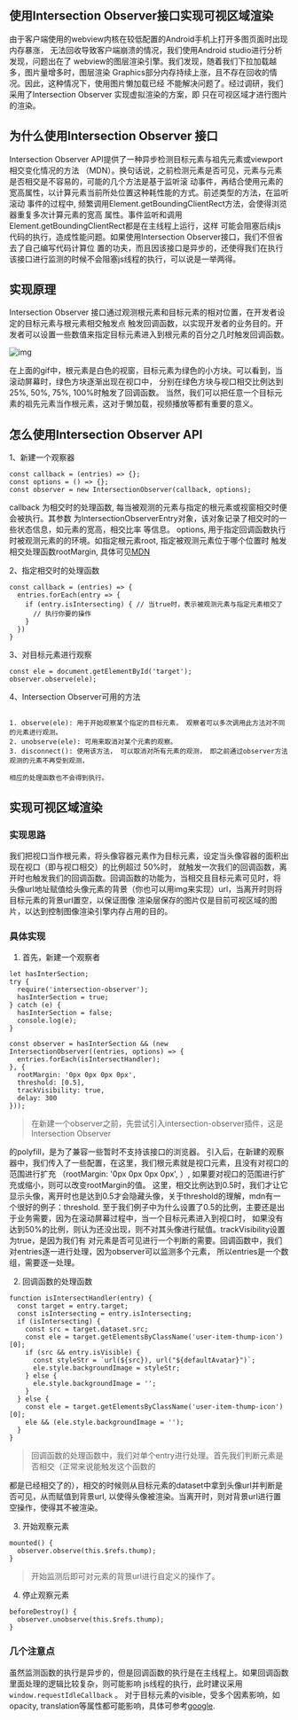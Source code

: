 ## 使用Intersection Observer接口实现可视区域渲染

由于客户端使用的webview内核在较低配置的Android手机上打开多图页面时出现内存暴涨，
无法回收导致客户端崩溃的情况，我们使用Android studio进行分析发现，问题出在了
webview的图层渲染引擎。我们发现，随着我们下拉加载越多，图片量增多时，图层渲染
Graphics部分内存持续上涨，且不存在回收的情况。因此，这种情况下，使用图片懒加载已经
不能解决问题了。经过调研，我们采用了Intersection Observer 实现虚拟渲染的方案，即
只在可视区域才进行图片的渲染。

## 为什么使用Intersection Observer 接口

Intersection Observer API提供了一种异步检测目标元素与祖先元素或viewport相交变化情况的方法
（MDN）。换句话说，之前检测元素是否可见，元素与元素是否相交是不容易的，可能的几个方法是基于监听滚
动事件，再结合使用元素的宽高属性，以计算元素当前所处位置这种耗性能的方式。前述类型的方法，在监听滚动
事件的过程中, 频繁调用Element.getBoundingClientRect方法，会使得浏览器重复多次计算元素的宽高
属性。事件监听和调用Element.getBoundingClientRect都是在主线程上运行，这样 可能会阻塞后续js
代码的执行，造成性能问题。如果使用Intersection Observer接口，我们不但省去了自己编写代码计算位
置的功夫，而且因该接口是异步的，还使得我们在执行该接口进行监测的时候不会阻塞js线程的执行，可以说是一举两得。

## 实现原理

Intersection Observer 接口通过观测根元素和目标元素的相对位置，在开发者设定的目标元素与根元素相交触发点
触发回调函数，以实现开发者的业务目的。开发者可以设置一些数值来指定目标元素进入到根元素的百分之几时触发回调函数。

![img](./使用IntersectionObserver接口实现可视区域渲染-01.gif)

在上面的gif中，根元素是白色的视窗，目标元素为绿色的小方块。可以看到，当滚动屏幕时，绿色方块逐渐出现在视口中，
分别在绿色方块与视口相交比例达到25%, 50%, 75%, 100%时触发了回调函数。
当然，我们可以把任意一个目标元素的祖先元素当作根元素，这对于懒加载，视频播放等都有重要的意义。

## 怎么使用Intersection Observer API

1、新建一个观察器

``` JS
const callback = (entries) => {};
const options = () => {};
const observer = new IntersectionObserver(callback, options);
```

callback 为相交时的处理函数, 每当被观测的元素与指定的根元素或视窗相交时便会被执行。其参数
为IntersectionObserverEntry对象，该对象记录了相交时的一些状态信息，如元素的宽高，相交比率
等信息。
options, 用于指定回调函数执行时被观测元素的的环境。如指定根元素root, 指定被观测元素位于哪个位置时
触发相交处理函数rootMargin, 具体可见[MDN](https://developer.mozilla.org/en-US/docs/Web/API/Intersection_Observer_API)

2、指定相交时的处理函数

``` JS
const callback = (entries) => {
  entries.forEach(entry => {
    if (entry.isIntersecting) { // 当true时，表示被观测元素与指定元素相交了
      // 执行你要的操作
    }
  })
}
```

3、对目标元素进行观察

``` JS
const ele = document.getElementById('target');
observer.observe(ele);
```

4、Intersection Observer可用的方法

``` JS

1. observe(ele): 用于开始观察某个指定的目标元素， 观察者可以多次调用此方法对不同的元素进行观测。
2. unobserve(ele): 可用来取消对某个元素的观察。
3. disconnect(): 使用该方法， 可以取消对所有元素的观测， 即之前通过observer方法观测的元素不再受到观测，

相应的处理函数也不会得到执行。
```

## 实现可视区域渲染

### 实现思路

我们把视口当作根元素，将头像容器元素作为目标元素，设定当头像容器的面积出现在视口（即与视口相交）的比例超过
50%时， 就触发一次我们的回调函数，离开时也触发我们的回调函数。回调函数的功能为，当相交且目标元素可见时，将
头像url地址赋值给头像元素的背景（你也可以用img来实现）url，当离开时则将目标元素的背景url置空，以保证图像
渲染层保存的图片仅是目前可视区域的图片，以达到控制图像渲染引擎内存占用的目的。

### 具体实现

1.  首先，新建一个观察者

``` JS
let hasInterSection;
try {
  require('intersection-observer');
  hasInterSection = true;
} catch (e) {
  hasInterSection = false;
  console.log(e);
}

const observer = hasInterSection && (new IntersectionObserver((entries, options) => {
  entries.forEach(isIntersectHandler);
}, {
  rootMargin: '0px 0px 0px 0px',
  threshold: [0.5],
  trackVisibility: true,
  delay: 300
}));
```

> 在新建一个observer之前，先尝试引入intersection-observer插件，这是Intersection Observer

的polyfill，是为了兼容一些暂时不支持该接口的浏览器。
引入后，在新建的观察器中，我们传入了一些配置，在这里，我们根元素就是视口元素，且没有对视口的范围进行扩充
（rootMargin: '0px 0px 0px 0px', ）, 如果要对视口的范围进行扩充或缩小，则可以改变rootMargin的值。
这里，相交比例达到0.5时，我们才让它显示头像，离开时也是达到0.5才会隐藏头像，关于threshold的理解，mdn有一
个很好的例子：threshold.
至于我们例子中为什么设置了0.5的比例，主要还是出于业务需要，因为在滚动屏幕过程中，当一个目标元素进入到视口时，
如果没有达到50%的比例，则认为还没出现，则不对其头像进行赋值。trackVisibility设置为true，是因为我们有
对元素是否可见进行一个判断的需要。回调函数中，我们对entries逐一进行处理，因为observer可以监测多个元素，
所以entries是一个数组，需要逐一处理。

2.  回调函数的处理函数

``` JS
function isIntersectHandler(entry) {
  const target = entry.target;
  const isIntersecting = entry.isIntersecting;
  if (isIntersecting) {
    const src = target.dataset.src;
    const ele = target.getElementsByClassName('user-item-thump-icon')[0];
    if (src && entry.isVisible) {
      const styleStr = `url(${src}), url("${defaultAvatar}")`;
      ele.style.backgroundImage = styleStr;
    } else {
      ele.style.backgroundImage = '';
    }
  } else {
    const ele = target.getElementsByClassName('user-item-thump-icon')[0];
    ele && (ele.style.backgroundImage = '');
  }
}
```

> 回调函数的处理函数中，我们对单个entry进行处理。首先我们判断元素是否相交（正常来说能触发这个函数的

都是已经相交了的），相交的时候则从目标元素的dataset中拿到头像url并判断是否可见，从而赋值到背景url, 
以使得头像被渲染。当离开时，则对背景url进行置空操作，使得其不被渲染。

3.  开始观察元素

``` JS
mounted() {
  observer.observe(this.$refs.thump);
}
```

> 开始监测后即可对元素的背景url进行自定义的操作了。

4.  停止观察元素

``` JS
beforeDestroy() {
  observer.unobserve(this.$refs.thump);
}
```

### 几个注意点

虽然监测函数的执行是异步的，但是回调函数的执行是在主线程上。如果回调函数里面处理的逻辑比较复杂，则可能影响
js线程的执行，此时建议采用 `window.requestIdleCallback` 。
对于目标元素的visible，受多个因素影响，如opacity, translation等属性都可能影响，具体可参考[google](https://developers.google.com/web/updates/2019/02/intersectionobserver-v2).
